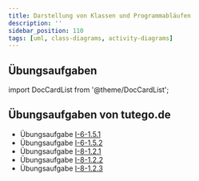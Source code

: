 ```yaml
---
title: Darstellung von Klassen und Programmabläufen
description: ''
sidebar_position: 110
tags: [uml, class-diagrams, activity-diagrams]
---
```


## Übungsaufgaben

import DocCardList from '@theme/DocCardList';

<DocCardList />

## Übungsaufgaben von tutego.de

- Übungsaufgabe [I-6-1.5.1](https://tutego.de/javabuch/aufgaben/oop_classes.html#_bildr%C3%B6hre_mit_fernsehger%C3%A4t_verbinden)
- Übungsaufgabe [I-6-1.5.2](https://tutego.de/javabuch/aufgaben/oop_classes.html#_radios_mit_einer_1n_assoziation_auf_das_schiff_aufnehmen)
- Übungsaufgabe [I-8-1.2.1](https://tutego.de/javabuch/aufgaben/interface_enum_sealed_classes_record.html#_aufz%C3%A4hlung_f%C3%BCr_s%C3%BC%C3%9Fwaren)
- Übungsaufgabe [I-8-1.2.2](https://tutego.de/javabuch/aufgaben/interface_enum_sealed_classes_record.html#_zuf%C3%A4llige_s%C3%BC%C3%9Fwaren_liefern)
- Übungsaufgabe [I-8-1.2.3](https://tutego.de/javabuch/aufgaben/interface_enum_sealed_classes_record.html#_s%C3%BC%C3%9Fwaren_mit_suchtfaktor_auszeichnen)
